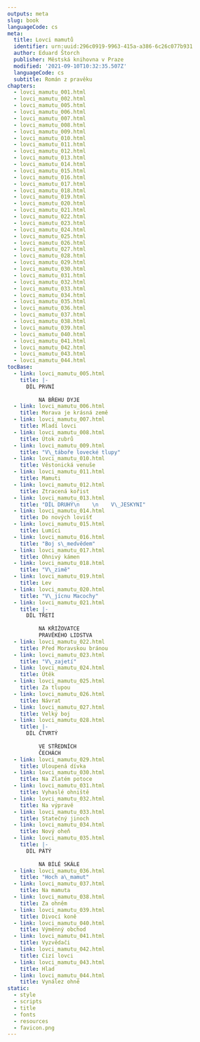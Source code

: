 ```yaml
---
outputs: meta
slug: book
languageCode: cs
meta:
  title: Lovci mamutů
  identifier: urn:uuid:296c0919-9963-415a-a386-6c26c077b931
  author: Eduard Štorch
  publisher: Městská knihovna v Praze
  modified: '2021-09-10T10:32:35.507Z'
  languageCode: cs
  subtitle: Román z pravěku
chapters:
  - lovci_mamutu_001.html
  - lovci_mamutu_002.html
  - lovci_mamutu_005.html
  - lovci_mamutu_006.html
  - lovci_mamutu_007.html
  - lovci_mamutu_008.html
  - lovci_mamutu_009.html
  - lovci_mamutu_010.html
  - lovci_mamutu_011.html
  - lovci_mamutu_012.html
  - lovci_mamutu_013.html
  - lovci_mamutu_014.html
  - lovci_mamutu_015.html
  - lovci_mamutu_016.html
  - lovci_mamutu_017.html
  - lovci_mamutu_018.html
  - lovci_mamutu_019.html
  - lovci_mamutu_020.html
  - lovci_mamutu_021.html
  - lovci_mamutu_022.html
  - lovci_mamutu_023.html
  - lovci_mamutu_024.html
  - lovci_mamutu_025.html
  - lovci_mamutu_026.html
  - lovci_mamutu_027.html
  - lovci_mamutu_028.html
  - lovci_mamutu_029.html
  - lovci_mamutu_030.html
  - lovci_mamutu_031.html
  - lovci_mamutu_032.html
  - lovci_mamutu_033.html
  - lovci_mamutu_034.html
  - lovci_mamutu_035.html
  - lovci_mamutu_036.html
  - lovci_mamutu_037.html
  - lovci_mamutu_038.html
  - lovci_mamutu_039.html
  - lovci_mamutu_040.html
  - lovci_mamutu_041.html
  - lovci_mamutu_042.html
  - lovci_mamutu_043.html
  - lovci_mamutu_044.html
tocBase:
  - link: lovci_mamutu_005.html
    title: |-
      DÍL PRVNÍ
          
          NA BŘEHU DYJE
  - link: lovci_mamutu_006.html
    title: Morava je krásná země
  - link: lovci_mamutu_007.html
    title: Mladí lovci
  - link: lovci_mamutu_008.html
    title: Útok zubrů
  - link: lovci_mamutu_009.html
    title: "V\_táboře lovecké tlupy"
  - link: lovci_mamutu_010.html
    title: Věstonická venuše
  - link: lovci_mamutu_011.html
    title: Mamuti
  - link: lovci_mamutu_012.html
    title: Ztracená kořist
  - link: lovci_mamutu_013.html
    title: "DÍL DRUHÝ\n    \n    V\_JESKYNI"
  - link: lovci_mamutu_014.html
    title: Do nových lovišť
  - link: lovci_mamutu_015.html
    title: Lumíci
  - link: lovci_mamutu_016.html
    title: "Boj s\_medvědem"
  - link: lovci_mamutu_017.html
    title: Ohnivý kámen
  - link: lovci_mamutu_018.html
    title: "V\_zimě"
  - link: lovci_mamutu_019.html
    title: Lev
  - link: lovci_mamutu_020.html
    title: "V\_jícnu Macochy"
  - link: lovci_mamutu_021.html
    title: |-
      DÍL TŘETÍ
          
          NA KŘIŽOVATCE
          PRAVĚKÉHO LIDSTVA
  - link: lovci_mamutu_022.html
    title: Před Moravskou bránou
  - link: lovci_mamutu_023.html
    title: "V\_zajetí"
  - link: lovci_mamutu_024.html
    title: Útěk
  - link: lovci_mamutu_025.html
    title: Za tlupou
  - link: lovci_mamutu_026.html
    title: Návrat
  - link: lovci_mamutu_027.html
    title: Velký boj
  - link: lovci_mamutu_028.html
    title: |-
      DÍL ČTVRTÝ
          
          VE STŘEDNÍCH
          ČECHÁCH
  - link: lovci_mamutu_029.html
    title: Uloupená dívka
  - link: lovci_mamutu_030.html
    title: Na Zlatém potoce
  - link: lovci_mamutu_031.html
    title: Vyhaslé ohniště
  - link: lovci_mamutu_032.html
    title: Na výpravě
  - link: lovci_mamutu_033.html
    title: Statečný jinoch
  - link: lovci_mamutu_034.html
    title: Nový oheň
  - link: lovci_mamutu_035.html
    title: |-
      DÍL PÁTÝ
          
          NA BÍLÉ SKÁLE
  - link: lovci_mamutu_036.html
    title: "Hoch a\_mamut"
  - link: lovci_mamutu_037.html
    title: Na mamuta
  - link: lovci_mamutu_038.html
    title: Za ohněm
  - link: lovci_mamutu_039.html
    title: Divocí koně
  - link: lovci_mamutu_040.html
    title: Výměnný obchod
  - link: lovci_mamutu_041.html
    title: Vyzvědači
  - link: lovci_mamutu_042.html
    title: Cizí lovci
  - link: lovci_mamutu_043.html
    title: Hlad
  - link: lovci_mamutu_044.html
    title: Vynález ohně
static:
  - style
  - scripts
  - title
  - fonts
  - resources
  - favicon.png
---
```

